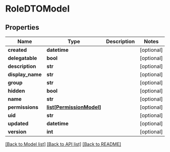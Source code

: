# RoleDTOModel

## Properties
Name | Type | Description | Notes
------------ | ------------- | ------------- | -------------
**created** | **datetime** |  | [optional] 
**delegatable** | **bool** |  | [optional] 
**description** | **str** |  | [optional] 
**display_name** | **str** |  | [optional] 
**group** | **str** |  | [optional] 
**hidden** | **bool** |  | [optional] 
**name** | **str** |  | [optional] 
**permissions** | [**list[PermissionModel]**](PermissionModel.md) |  | [optional] 
**uid** | **str** |  | [optional] 
**updated** | **datetime** |  | [optional] 
**version** | **int** |  | [optional] 

[[Back to Model list]](../README.md#documentation-for-models) [[Back to API list]](../README.md#documentation-for-api-endpoints) [[Back to README]](../README.md)


